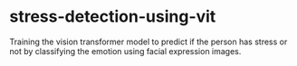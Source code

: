 # stress-detection-using-vit
Training the vision transformer model to predict if the person has stress or not by classifying the emotion using facial expression images.
